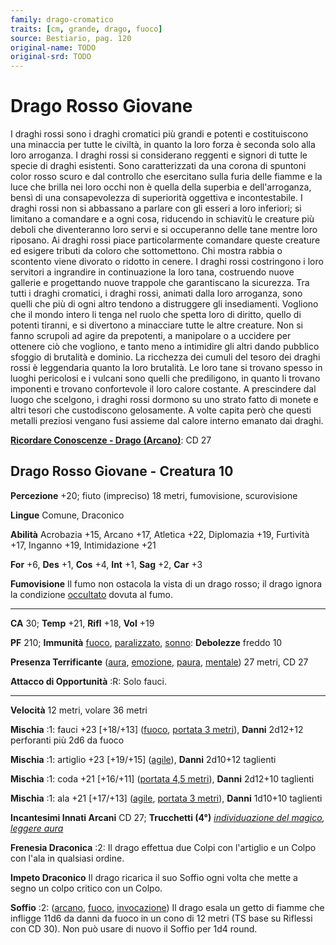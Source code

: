 ```yaml
---
family: drago-cromatico
traits: [cm, grande, drago, fuoco]
source: Bestiario, pag. 120
original-name: TODO
original-srd: TODO
---
```


# Drago Rosso Giovane

I draghi rossi sono i draghi cromatici più grandi e potenti e costituiscono una
minaccia per tutte le civiltà, in quanto la loro forza è seconda solo alla loro
arroganza. I draghi rossi si considerano reggenti e signori di tutte le specie
di draghi esistenti. Sono caratterizzati da una corona di spuntoni color rosso
scuro e dal controllo che esercitano sulla furia delle fiamme e la luce che
brilla nei loro occhi non è quella della superbia e dell'arroganza, bensì di una
consapevolezza di superiorità oggettiva e incontestabile. I draghi rossi non si
abbassano a parlare con gli esseri a loro inferiori; si limitano a comandare e a
ogni cosa, riducendo in schiavitù le creature più deboli che diventeranno loro
servi e si occuperanno delle tane mentre loro riposano. Ai draghi rossi piace
particolarmente comandare queste creature ed esigere tributi da coloro che
sottomettono. Chi mostra rabbia o scontento viene divorato o ridotto in cenere.
I draghi rossi costringono i loro servitori a ingrandire in continuazione la
loro tana, costruendo nuove gallerie e progettando nuove trappole che
garantiscano la sicurezza. Tra tutti i draghi cromatici, i draghi rossi, animati
dalla loro arroganza, sono quelli che più di ogni altro tendono a distruggere
gli insediamenti. Vogliono che il mondo intero li tenga nel ruolo che spetta
loro di diritto, quello di potenti tiranni, e si divertono a minacciare tutte le
altre creature. Non si fanno scrupoli ad agire da prepotenti, a manipolare o a
uccidere per ottenere ciò che vogliono, e tanto meno a intimidire gli altri
dando pubblico sfoggio di brutalità e dominio. La ricchezza dei cumuli del
tesoro dei draghi rossi è leggendaria quanto la loro brutalità. Le loro tane si
trovano spesso in luoghi pericolosi e i vulcani sono quelli che prediligono, in
quanto li trovano imponenti e trovano confortevole il loro calore costante. A
prescindere dal luogo che scelgono, i draghi rossi dormono su uno strato fatto
di monete e altri tesori che custodiscono gelosamente. A volte capita però che
questi metalli preziosi vengano fusi assieme dal calore interno emanato dai
draghi.

**[Ricordare Conoscenze - Drago (Arcano)](/azioni/abilita/ricordare-conoscenze)**:
CD 27

## Drago Rosso Giovane - Creatura 10

**Percezione** +20; fiuto (impreciso) 18 metri, fumovisione, scurovisione

**Lingue** Comune, Draconico

**Abilità** Acrobazia +15, Arcano +17, Atletica +22, Diplomazia +19, Furtività
+17, Inganno +19, Intimidazione +21

**For** +6, **Des** +1, **Cos** +4, **Int** +1, **Sag** +2, **Car** +3

**Fumovisione** Il fumo non ostacola la vista di un drago rosso; il drago ignora
la condizione [occultato](/condizioni/occultato) dovuta al fumo.

---

**CA** 30; **Temp** +21, **Rifl** +18, **Vol** +19

**PF** 210; **Immunità** [fuoco](/tratti/fuoco),
[paralizzato](/condizioni/paralizzato), [sonno](/tratti/sonno): **Debolezze**
freddo 10

**Presenza Terrificante** ([aura](/tratti/aura), [emozione](/tratti/emozione),
[paura](/tratti/paura), [mentale](/tratti/mentale)) 27 metri, CD 27

**Attacco di Opportunità** :R: Solo fauci.

---

**Velocità** 12 metri, volare 36 metri

**Mischia** :1: fauci +23 \[+18/+13] ([fuoco](/tratti/fuoco),
[portata 3 metri](/tratti/portata)), **Danni** 2d12+12 perforanti più 2d6 da
fuoco

**Mischia** :1: artiglio +23 \[+19/+15] ([agile](/tratti/agile)), **Danni**
2d10+12 taglienti

**Mischia** :1: coda +21 \[+16/+11] ([portata 4,5 metri](/tratti/portata)),
**Danni** 2d12+10 taglienti

**Mischia** :1: ala +21 \[+17/+13] ([agile](/tratti/agile),
[portata 3 metri](/tratti/portata)), **Danni** 1d10+10 taglienti

**Incantesimi Innati Arcani** CD 27; **Trucchetti (4°)**
_[individuazione del magico](/incantesimi/individuazione-del-magico),
[leggere aura](/incantesimi/leggere-aura)_

**Frenesia Draconica** :2: Il drago effettua due Colpi con l'artiglio e un Colpo
con l'ala in qualsiasi ordine.

**Impeto Draconico** Il drago ricarica il suo Soffio ogni volta che mette a
segno un colpo critico con un Colpo.

**Soffio** :2: ([arcano](/tratti/arcano), [fuoco](/tratti/fuoco),
[invocazione](/tratti/invocazione)) Il drago esala un getto di fiamme che
infligge 11d6 da danni da fuoco in un cono di 12 metri (TS base su Riflessi con
CD 30). Non può usare di nuovo il Soffio per 1d4 round.
